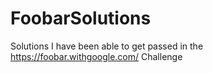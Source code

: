 # FoobarSolutions
Solutions I have been able to get passed in the https://foobar.withgoogle.com/ Challenge
